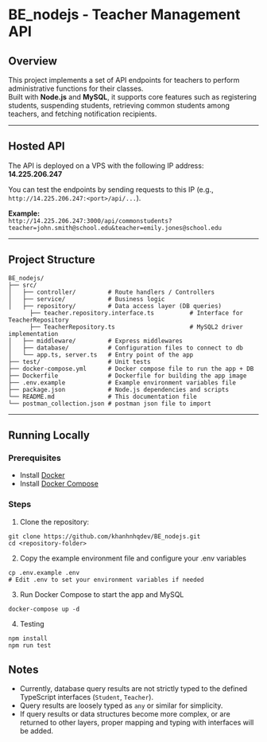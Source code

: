 # BE_nodejs - Teacher Management API

## Overview

This project implements a set of API endpoints for teachers to perform administrative functions for their classes.  
Built with **Node.js** and **MySQL**, it supports core features such as registering students, suspending students, retrieving common students among teachers, and fetching notification recipients.

---

## Hosted API

The API is deployed on a VPS with the following IP address:  
**14.225.206.247**

You can test the endpoints by sending requests to this IP (e.g., `http://14.225.206.247:<port>/api/...`).

**Example:**  
`http://14.225.206.247:3000/api/commonstudents?teacher=john.smith@school.edu&teacher=emily.jones@school.edu`

---

## Project Structure
```
BE_nodejs/
├── src/
│   ├── controller/         # Route handlers / Controllers
│   ├── service/            # Business logic
│   ├── repository/         # Data access layer (DB queries)
      ├── teacher.repository.interface.ts          # Interface for TeacherRepository
      ├── TeacherRepository.ts                     # MySQL2 driver implementation
│   ├── middleware/         # Express middlewares
│   ├── database/           # Configuration files to connect to db
│   └── app.ts, server.ts   # Entry point of the app
├── test/                   # Unit tests
├── docker-compose.yml      # Docker compose file to run the app + DB
├── Dockerfile              # Dockerfile for building the app image
├── .env.example            # Example environment variables file
├── package.json            # Node.js dependencies and scripts
└── README.md               # This documentation file
└── postman_collection.json # postman json file to import

```
---

## Running Locally

### Prerequisites

- Install [Docker](https://docs.docker.com/get-docker/)
- Install [Docker Compose](https://docs.docker.com/compose/install/)

### Steps

1. Clone the repository:
```
git clone https://github.com/khanhnhqdev/BE_nodejs.git
cd <repository-folder>
```

2. Copy the example environment file and configure your .env variables
```
cp .env.example .env
# Edit .env to set your environment variables if needed
```

3. Run Docker Compose to start the app and MySQL
```
docker-compose up -d
```

4. Testing
```
npm install
npm run test
```

## Notes

- Currently, database query results are not strictly typed to the defined TypeScript interfaces (`Student`, `Teacher`).
- Query results are loosely typed as `any` or similar for simplicity.
- If query results or data structures become more complex, or are returned to other layers, proper mapping and typing with interfaces will be added.

